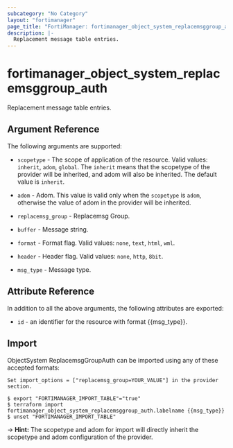 ```yaml
---
subcategory: "No Category"
layout: "fortimanager"
page_title: "FortiManager: fortimanager_object_system_replacemsggroup_auth"
description: |-
  Replacement message table entries.
---
```


# fortimanager_object_system_replacemsggroup_auth
Replacement message table entries.

## Argument Reference


The following arguments are supported:

* `scopetype` - The scope of application of the resource. Valid values: `inherit`, `adom`, `global`. The `inherit` means that the scopetype of the provider will be inherited, and adom will also be inherited. The default value is `inherit`.
* `adom` - Adom. This value is valid only when the `scopetype` is `adom`, otherwise the value of adom in the provider will be inherited.
* `replacemsg_group` - Replacemsg Group.

* `buffer` - Message string.
* `format` - Format flag. Valid values: `none`, `text`, `html`, `wml`.

* `header` - Header flag. Valid values: `none`, `http`, `8bit`.

* `msg_type` - Message type.


## Attribute Reference

In addition to all the above arguments, the following attributes are exported:
* `id` - an identifier for the resource with format {{msg_type}}.

## Import

ObjectSystem ReplacemsgGroupAuth can be imported using any of these accepted formats:
```
Set import_options = ["replacemsg_group=YOUR_VALUE"] in the provider section.

$ export "FORTIMANAGER_IMPORT_TABLE"="true"
$ terraform import fortimanager_object_system_replacemsggroup_auth.labelname {{msg_type}}
$ unset "FORTIMANAGER_IMPORT_TABLE"
```
-> **Hint:** The scopetype and adom for import will directly inherit the scopetype and adom configuration of the provider.
